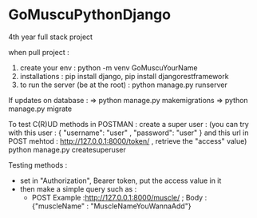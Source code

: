 # GoMuscuPythonDjango
4th year full stack project

when pull project :
1. create your env : python -m venv GoMuscuYourName
2. installations : pip install django, pip install djangorestframework
3. to run the server (be at the root) : python manage.py runserver

If updates on database : 
=> python manage.py makemigrations
=> python manage.py migrate

To test C(R)UD methods in POSTMAN :
create a super user : (you can try with this user :
{
    "username": "user"
    ,
    "password": "user"
}
and this url in POST mehtod : http://127.0.0.1:8000/token/
,
retrieve the "access" value)
python manage.py createsuperuser

Testing methods : 
- set in "Authorization", Bearer token, put the access value in it
- then make a simple query such as :
  - POST Example :http://127.0.0.1:8000/muscle/ ; Body : {"muscleName" : "MuscleNameYouWannaAdd"}